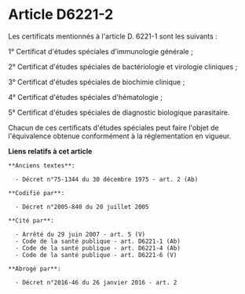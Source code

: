 # Article D6221-2

Les certificats mentionnés à l'article D. 6221-1 sont les suivants : 

1° Certificat d'études spéciales d'immunologie générale ; 

2° Certificat d'études spéciales de bactériologie et virologie cliniques ; 

3° Certificat d'études spéciales de biochimie clinique ; 

4° Certificat d'études spéciales d'hématologie ; 

5° Certificat d'études spéciales de diagnostic biologique parasitaire. 

Chacun de ces certificats d'études spéciales peut faire l'objet de l'équivalence obtenue conformément à la réglementation en
vigueur.

**Liens relatifs à cet article**

	**Anciens textes**:

	  - Décret n°75-1344 du 30 décembre 1975 - art. 2 (Ab)

	**Codifié par**:

	  - Décret n°2005-840 du 20 juillet 2005

	**Cité par**:

	  - Arrêté du 29 juin 2007 - art. 5 (V)
	  - Code de la santé publique - art. D6221-1 (Ab)
	  - Code de la santé publique - art. D6221-4 (Ab)
	  - Code de la santé publique - art. D6221-6 (V)

	**Abrogé par**:

	  - Décret n°2016-46 du 26 janvier 2016 - art. 2
